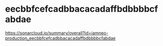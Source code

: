 # eecbbfcefcadbbacacadaffbdbbbbcfabdae
https://sonarcloud.io/summary/overall?id=iamneo-production_eecbbfcefcadbbacacadaffbdbbbbcfabdae
